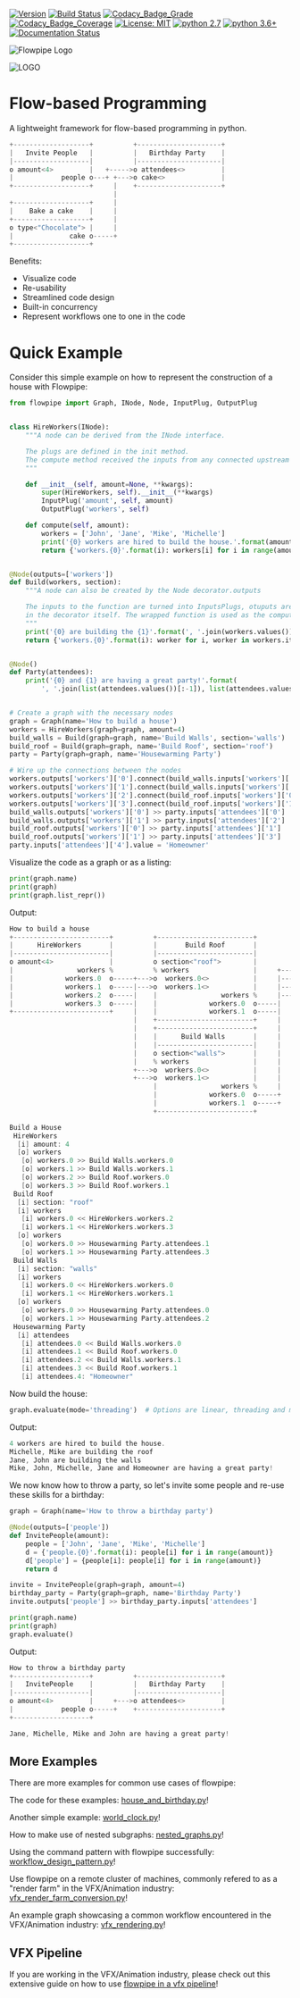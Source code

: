 [![Version](https://img.shields.io/pypi/v/flowpipe.svg)](https://pypi.org/project/flowpipe/)
[![Build Status](https://travis-ci.org/PaulSchweizer/flowpipe.svg?branch=master)](https://travis-ci.org/PaulSchweizer/flowpipe)
[![Codacy_Badge_Grade](https://api.codacy.com/project/badge/Grade/6ac650d8580d43dbaf7de96a3171e76f)](https://www.codacy.com/app/paulschweizer/flowpipe?utm_source=github.com&amp;utm_medium=referral&amp;utm_content=PaulSchweizer/flowpipe&amp;utm_campaign=Badge_Grade)
[![Codacy_Badge_Coverage](https://api.codacy.com/project/badge/Coverage/6ac650d8580d43dbaf7de96a3171e76f)](https://www.codacy.com/app/paulschweizer/flowpipe?utm_source=github.com&utm_medium=referral&utm_content=PaulSchweizer/flowpipe&utm_campaign=Badge_Coverage) [![License: MIT](https://img.shields.io/badge/License-MIT-blue.svg)](LICENSE) [![python 2.7](https://img.shields.io/badge/python-2.7%2B-blue.svg)](https://www.python.org/downloads/) [![python 3.6+](https://img.shields.io/badge/python-3.6%2B-blue.svg)](https://www.python.org/downloads/) [![Documentation Status](https://readthedocs.org/projects/flowpipe/badge/?version=latest)](https://flowpipe.readthedocs.io/en/latest/?badge=latest)

![Flowpipe Logo](doc/source/_static/logo.png)


![LOGO](logo.png?raw=true)
# Flow-based Programming
A lightweight framework for flow-based programming in python.

```c
+-------------------+          +---------------------+
|   Invite People   |          |   Birthday Party    |
|-------------------|          |---------------------|
o amount<4>         |   +----->o attendees<>         |
|            people o---+ +--->o cake<>              |
+-------------------+     |    +---------------------+
                          |
+-------------------+     |
|    Bake a cake    |     |
+-------------------+     |
o type<"Chocolate"> |     |
|              cake o-----+
+-------------------+
```

Benefits:
  - Visualize code
  - Re-usability
  - Streamlined code design
  - Built-in concurrency
  - Represent workflows one to one in the code

# Quick Example

Consider this simple example on how to represent the construction of a house with Flowpipe:

```python
from flowpipe import Graph, INode, Node, InputPlug, OutputPlug


class HireWorkers(INode):
    """A node can be derived from the INode interface.

    The plugs are defined in the init method.
    The compute method received the inputs from any connected upstream nodes.
    """

    def __init__(self, amount=None, **kwargs):
        super(HireWorkers, self).__init__(**kwargs)
        InputPlug('amount', self, amount)
        OutputPlug('workers', self)

    def compute(self, amount):
        workers = ['John', 'Jane', 'Mike', 'Michelle']
        print('{0} workers are hired to build the house.'.format(amount))
        return {'workers.{0}'.format(i): workers[i] for i in range(amount)}


@Node(outputs=['workers'])
def Build(workers, section):
    """A node can also be created by the Node decorator.outputs

    The inputs to the function are turned into InputsPlugs, otuputs are defined
    in the decorator itself. The wrapped function is used as the compute method.
    """
    print('{0} are building the {1}'.format(', '.join(workers.values()), section))
    return {'workers.{0}'.format(i): worker for i, worker in workers.items()}


@Node()
def Party(attendees):
    print('{0} and {1} are having a great party!'.format(
        ', '.join(list(attendees.values())[:-1]), list(attendees.values())[-1]))


# Create a graph with the necessary nodes
graph = Graph(name='How to build a house')
workers = HireWorkers(graph=graph, amount=4)
build_walls = Build(graph=graph, name='Build Walls', section='walls')
build_roof = Build(graph=graph, name='Build Roof', section='roof')
party = Party(graph=graph, name='Housewarming Party')

# Wire up the connections between the nodes
workers.outputs['workers']['0'].connect(build_walls.inputs['workers']['0'])
workers.outputs['workers']['1'].connect(build_walls.inputs['workers']['1'])
workers.outputs['workers']['2'].connect(build_roof.inputs['workers']['0'])
workers.outputs['workers']['3'].connect(build_roof.inputs['workers']['1'])
build_walls.outputs['workers']['0'] >> party.inputs['attendees']['0']
build_walls.outputs['workers']['1'] >> party.inputs['attendees']['2']
build_roof.outputs['workers']['0'] >> party.inputs['attendees']['1']
build_roof.outputs['workers']['1'] >> party.inputs['attendees']['3']
party.inputs['attendees']['4'].value = 'Homeowner'
```

Visualize the code as a graph or as a listing:

```python
print(graph.name)
print(graph)
print(graph.list_repr())
```

Output:

```c
How to build a house
+------------------------+          +------------------------+          +---------------------------+
|      HireWorkers       |          |       Build Roof       |          |    Housewarming Party     |
|------------------------|          |------------------------|          |---------------------------|
o amount<4>              |          o section<"roof">        |          % attendees                 |
|                workers %          % workers                |     +--->o  attendees.0<>            |
|             workers.0  o-----+--->o  workers.0<>           |     |--->o  attendees.1<>            |
|             workers.1  o-----|--->o  workers.1<>           |     |--->o  attendees.2<>            |
|             workers.2  o-----|    |                workers %     |--->o  attendees.3<>            |
|             workers.3  o-----|    |             workers.0  o-----|    o  attendees.4<"Homeowner>  |
+------------------------+     |    |             workers.1  o-----|    +---------------------------+
                               |    +------------------------+     |
                               |    +------------------------+     |
                               |    |      Build Walls       |     |
                               |    |------------------------|     |
                               |    o section<"walls">       |     |
                               |    % workers                |     |
                               +--->o  workers.0<>           |     |
                               +--->o  workers.1<>           |     |
                                    |                workers %     |
                                    |             workers.0  o-----+
                                    |             workers.1  o-----+
                                    +------------------------+

Build a House
 HireWorkers
  [i] amount: 4
  [o] workers
   [o] workers.0 >> Build Walls.workers.0
   [o] workers.1 >> Build Walls.workers.1
   [o] workers.2 >> Build Roof.workers.0
   [o] workers.3 >> Build Roof.workers.1
 Build Roof
  [i] section: "roof"
  [i] workers
   [i] workers.0 << HireWorkers.workers.2
   [i] workers.1 << HireWorkers.workers.3
  [o] workers
   [o] workers.0 >> Housewarming Party.attendees.1
   [o] workers.1 >> Housewarming Party.attendees.3
 Build Walls
  [i] section: "walls"
  [i] workers
   [i] workers.0 << HireWorkers.workers.0
   [i] workers.1 << HireWorkers.workers.1
  [o] workers
   [o] workers.0 >> Housewarming Party.attendees.0
   [o] workers.1 >> Housewarming Party.attendees.2
 Housewarming Party
  [i] attendees
   [i] attendees.0 << Build Walls.workers.0
   [i] attendees.1 << Build Roof.workers.0
   [i] attendees.2 << Build Walls.workers.1
   [i] attendees.3 << Build Roof.workers.1
   [i] attendees.4: "Homeowner"
```

Now build the house:

```python
graph.evaluate(mode='threading')  # Options are linear, threading and multiprocessing
```

Output:

```c
4 workers are hired to build the house.
Michelle, Mike are building the roof
Jane, John are building the walls
Mike, John, Michelle, Jane and Homeowner are having a great party!
```

We now know how to throw a party, so let's invite some people and re-use these skills for a birthday:

```python
graph = Graph(name='How to throw a birthday party')

@Node(outputs=['people'])
def InvitePeople(amount):
    people = ['John', 'Jane', 'Mike', 'Michelle']
    d = {'people.{0}'.format(i): people[i] for i in range(amount)}
    d['people'] = {people[i]: people[i] for i in range(amount)}
    return d

invite = InvitePeople(graph=graph, amount=4)
birthday_party = Party(graph=graph, name='Birthday Party')
invite.outputs['people'] >> birthday_party.inputs['attendees']

print(graph.name)
print(graph)
graph.evaluate()
```

Output:

```c
How to throw a birthday party
+-------------------+          +---------------------+
|   InvitePeople    |          |   Birthday Party    |
|-------------------|          |---------------------|
o amount<4>         |     +--->o attendees<>         |
|            people o-----+    +---------------------+
+-------------------+

Jane, Michelle, Mike and John are having a great party!
```

## More Examples

There are more examples for common use cases of flowpipe:

The code for these examples:
[house_and_birthday.py](examples/house_and_birthday.py)!

Another simple example:
[world_clock.py](examples/world_clock.py)!

How to make use of nested subgraphs:
[nested_graphs.py](examples/nested_graphs.py)!

Using the command pattern with flowpipe successfully:
[workflow_design_pattern.py](examples/workflow_design_pattern.py)!

Use flowpipe on a remote cluster of machines, commonly refered to as a "render farm" in the VFX/Animation industry:
[vfx_render_farm_conversion.py](examples/vfx_render_farm_conversion.py)!

An example graph showcasing a common workflow encountered in the VFX/Animation industry:
[vfx_rendering.py](examples/vfx_rendering.py)!

## VFX Pipeline

If you are working in the VFX/Animation industry, please check out this extensive guide on how to use [flowpipe in a vfx pipeline](flowpipe-for-vfx-pipelines.md)!

